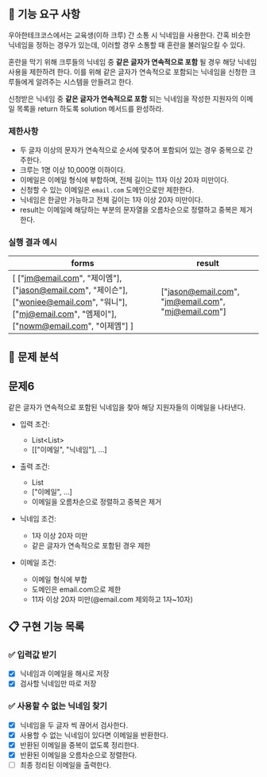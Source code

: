 ## 🚀 기능 요구 사항

우아한테크코스에서는 교육생(이하 크루) 간 소통 시 닉네임을 사용한다. 간혹 비슷한 닉네임을 정하는 경우가 있는데, 이러할 경우 소통할 때 혼란을 불러일으킬 수 있다.

혼란을 막기 위해 크루들의 닉네임 중 **같은 글자가 연속적으로 포함** 될 경우 해당 닉네임 사용을 제한하려 한다. 이를 위해 같은 글자가 연속적으로 포함되는 닉네임을 신청한 크루들에게 알려주는 시스템을 만들려고 한다.


신청받은 닉네임 중 **같은 글자가 연속적으로 포함** 되는 닉네임을 작성한 지원자의 이메일 목록을 return 하도록 solution 메서드를 완성하라.

### 제한사항

- 두 글자 이상의 문자가 연속적으로 순서에 맞추어 포함되어 있는 경우 중복으로 간주한다.
- 크루는 1명 이상 10,000명 이하이다.
- 이메일은 이메일 형식에 부합하며, 전체 길이는 11자 이상 20자 미만이다.
- 신청할 수 있는 이메일은 `email.com` 도메인으로만 제한한다.
- 닉네임은 한글만 가능하고 전체 길이는 1자 이상 20자 미만이다.
- result는 이메일에 해당하는 부분의 문자열을 오름차순으로 정렬하고 중복은 제거한다.

### 실행 결과 예시

| forms | result |
| --- | --- |
| [ ["jm@email.com", "제이엠"], ["jason@email.com", "제이슨"], ["woniee@email.com", "워니"], ["mj@email.com", "엠제이"], ["nowm@email.com", "이제엠"] ] | ["jason@email.com", "jm@email.com", "mj@email.com"] |

## 📌 문제 분석

## 문제6
같은 글자가 연속적으로 포함된 닉네임을 찾아 해당 지원자들의 이메일을 나타낸다.

+ 입력 조건:
  + List<List<String>>
  + [["이메일", "닉네임"], ...]


+ 출력 조건:
  + List<String>
  + ["이메일", ...]
  + 이메일을 오름차순으로 정렬하고 중복은 제거


+ 닉네임 조건:
  + 1자 이상 20자 미만
  + 같은 글자가 연속적으로 포함된 경우 제한  


+ 이메일 조건:
  + 이메일 형식에 부합
  + 도메인은 email.com으로 제한
  + 11자 이상 20자 미만(@email.com 제외하고 1자~10자)

## 📋 구현 기능 목록

### ✅ 입력값 받기
+ [x] 닉네임과 이메일을 해시로 저장
+ [x] 검사할 닉네임만 따로 저장

### ✅ 사용할 수 없는 닉네임 찾기
+ [x] 닉네임을 두 글자 씩 끊어서 검사한다.
+ [x] 사용할 수 없는 닉네임이 있다면 이메일을 반환한다.
+ [x] 반환된 이메일을 중복이 없도록 정리한다.
+ [x] 반환된 이메일을 오름차순으로 정렬한다.
+ [ ] 최종 정리된 이메일을 출력한다.
